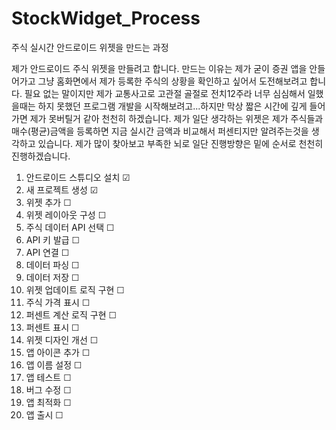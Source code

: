 # StockWidget_Process
주식 실시간 안드로이드 위젯을 만드는 과정

제가 안드로이드 주식 위젯을 만들려고 합니다.
만드는 이유는 제가 굳이 증권 앱을 안들어가고 그냥 홈화면에서 제가 등록한 주식의 상황을 확인하고 싶어서 도전해보려고 합니다.
필요 없는 말이지만 제가 교통사고로 고관절 골절로 전치12주라 너무 심심해서 일했을때는 하지 못했던 프로그램 개발을 시작해보려고...하지만 막상 짧은 시간에 깊게 들어가면 제가 못버틸거 같아 천천히 하겠습니다.
제가 일단 생각하는 위젯은 제가 주식들과 매수(평균)금액을 등록하면 지금 실시간 금액과 비교해서 퍼센티지만 알려주는것을 생각하고 있습니다.
제가 많이 찾아보고 부족한 뇌로 일단 진행방향은 밑에 순서로 천천히 진행하겠습니다.
1. 안드로이드 스튜디오 설치  ☑
2. 새 프로젝트 생성  ☑
3. 위젯 추가  ☐
4. 위젯 레이아웃 구성  ☐
5. 주식 데이터 API 선택  ☐
6. API 키 발급  ☐
7. API 연결  ☐
8. 데이터 파싱  ☐
9. 데이터 저장  ☐
10. 위젯 업데이트 로직 구현  ☐
11. 주식 가격 표시  ☐
12. 퍼센트 계산 로직 구현  ☐
13. 퍼센트 표시  ☐
14. 위젯 디자인 개선  ☐
15. 앱 아이콘 추가  ☐
16. 앱 이름 설정  ☐
17. 앱 테스트  ☐
18. 버그 수정  ☐
19. 앱 최적화  ☐
20. 앱 출시  ☐

